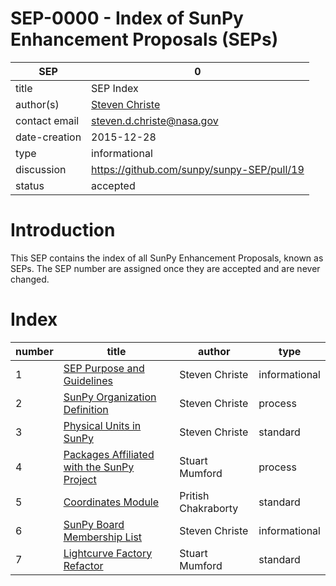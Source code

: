 # SEP-0000 - Index of SunPy Enhancement Proposals (SEPs)

| SEP           | 0                                                       |
|---------------|---------------------------------------------------------|
| title         | SEP Index                                               |
| author(s)     | [Steven Christe](https://orcid.org/0000-0001-6127-795X) |
| contact email | steven.d.christe@nasa.gov                               |
| date-creation | 2015-12-28                                              |
| type          | informational                                           |
| discussion    | https://github.com/sunpy/sunpy-SEP/pull/19              |
| status        | accepted                                                |

# Introduction

This SEP contains the index of all SunPy Enhancement Proposals,
known as SEPs. The SEP number are assigned once they are accepted
and are never changed.

# Index

| number | title                                                       | author              | type          |
|--------|-------------------------------------------------------------|---------------------|---------------|
|      1 | [SEP Purpose and Guidelines](./SEP-0001.md)                 | Steven Christe      | informational |
|      2 | [SunPy Organization Definition](./SEP-0002.md)              | Steven Christe      | process       |
|      3 | [Physical Units in SunPy](./SEP-0003.md)                    | Steven Christe      | standard      |
|      4 | [Packages Affiliated with the SunPy Project](./SEP-0004.md) | Stuart Mumford      | process       |
|      5 | [Coordinates Module](./SEP-0005.md)                         | Pritish Chakraborty | standard      |
|      6 | [SunPy Board Membership List](./SEP-0006.md)                | Steven Christe      | informational |
|      7 | [Lightcurve Factory Refactor](./SEP-0007.md)                | Stuart Mumford      | standard      |
